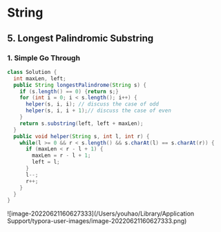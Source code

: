 # String

## 5. Longest Palindromic Substring

### 1. Simple Go Through

```java
class Solution {
  int maxLen, left;
  public String longestPalindrome(String s) {
    if (s.length() == 0) {return s;}
    for (int i = 0; i < s.length(); i++) {
      helper(s, i, i); // discuss the case of odd
      helper(s, i, i + 1);// discuss the case of even
    }
    return s.substring(left, left + maxLen);
  }
  public void helper(String s, int l, int r) {
    while(l >= 0 && r < s.length() && s.charAt(l) == s.charAt(r)) {
      if (maxLen < r - l + 1) {
        maxLen = r - l + 1;
        left = l;
      }
      l--;
      r++;
    }
  }
}
```

![image-20220621160627333](/Users/youhao/Library/Application Support/typora-user-images/image-20220621160627333.png)